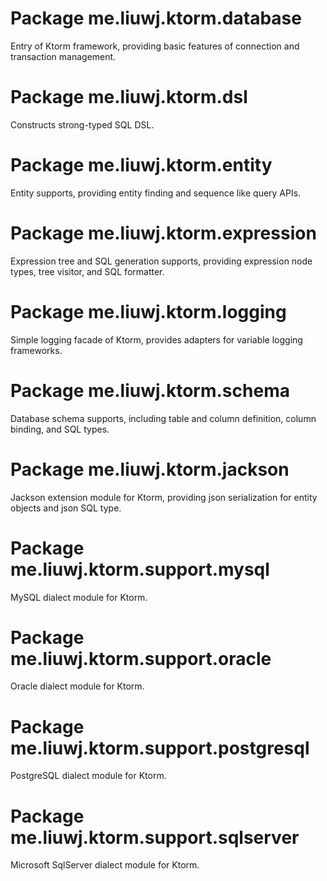 
# Package me.liuwj.ktorm.database

Entry of Ktorm framework, providing basic features of connection and transaction management.

# Package me.liuwj.ktorm.dsl

Constructs strong-typed SQL DSL.

# Package me.liuwj.ktorm.entity

Entity supports, providing entity finding and sequence like query APIs.

# Package me.liuwj.ktorm.expression

Expression tree and SQL generation supports, providing expression node types, tree visitor, and SQL formatter.

# Package me.liuwj.ktorm.logging

Simple logging facade of Ktorm, provides adapters for variable logging frameworks.

# Package me.liuwj.ktorm.schema

Database schema supports, including table and column definition, column binding, and SQL types.

# Package me.liuwj.ktorm.jackson

Jackson extension module for Ktorm, providing json serialization for entity objects and json SQL type.

# Package me.liuwj.ktorm.support.mysql

MySQL dialect module for Ktorm.

# Package me.liuwj.ktorm.support.oracle

Oracle dialect module for Ktorm.

# Package me.liuwj.ktorm.support.postgresql

PostgreSQL dialect module for Ktorm.

# Package me.liuwj.ktorm.support.sqlserver

Microsoft SqlServer dialect module for Ktorm.